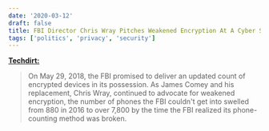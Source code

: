 ```yaml
---
date: '2020-03-12'
draft: false
title: FBI Director Chris Wray Pitches Weakened Encryption At A Cyber Security Conference
tags: ['politics', 'privacy', 'security']
---
```


**[Techdirt:](https://www.techdirt.com/2020/03/12/fbi-director-chris-wray-pitches-weakened-encryption-cyber-security-conference)**

> On May 29, 2018, the FBI promised to deliver an updated count of encrypted devices in its possession. As James Comey and his replacement, Chris Wray, continued to advocate for weakened encryption, the number of phones the FBI couldn't get into swelled from 880 in 2016 to over 7,800 by the time the FBI realized its phone-counting method was broken.<!-- excerpt -->
